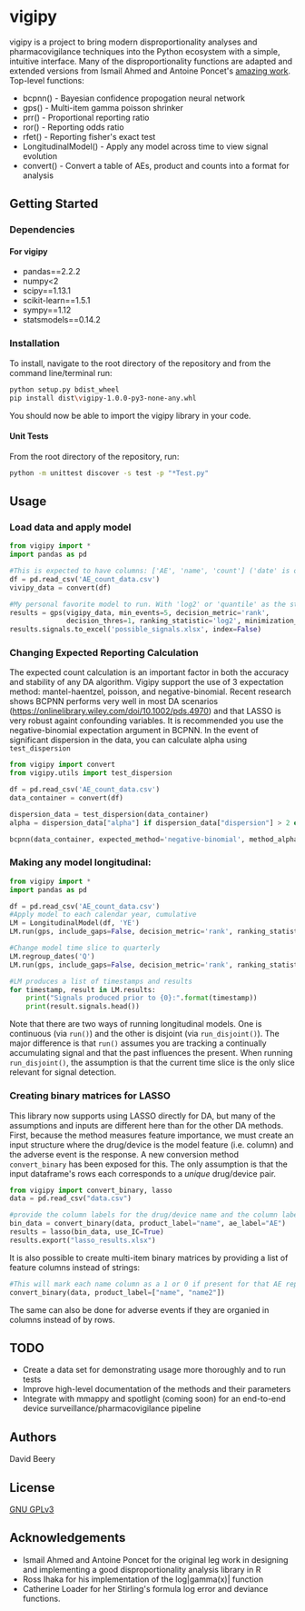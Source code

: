 # vigipy

vigipy is a project to bring modern disproportionality analyses and pharmacovigilance techniques into the Python ecosystem with a simple, intuitive interface. Many of the disproportionality functions are adapted and extended versions from Ismail Ahmed and Antoine Poncet's [amazing work](https://cran.r-project.org/web/packages/PhViD/index.html). Top-level functions:

* bcpnn() - Bayesian confidence propogation neural network
* gps() - Multi-item gamma poisson shrinker
* prr() - Proportional reporting ratio
* ror() - Reporting odds ratio
* rfet() - Reporting fisher's exact test
* LongitudinalModel() - Apply any model across time to view signal evolution
* convert() - Convert a table of AEs, product and counts into a format for analysis

## Getting Started

### Dependencies

#### For vigipy

* pandas==2.2.2
* numpy<2
* scipy==1.13.1
* scikit-learn==1.5.1
* sympy==1.12
* statsmodels==0.14.2

### Installation

To install, navigate to the root directory of the repository and from the command line/terminal run:
```bash
python setup.py bdist_wheel
pip install dist\vigipy-1.0.0-py3-none-any.whl
```

You should now be able to import the vigipy library in your code.

#### Unit Tests
From the root directory of the repository, run:

```bash
python -m unittest discover -s test -p "*Test.py"
```

## Usage

### Load data and apply model

```python
from vigipy import *
import pandas as pd

#This is expected to have columns: ['AE', 'name', 'count'] ('date' is optional for longitudinal models)
df = pd.read_csv('AE_count_data.csv')
vivipy_data = convert(df)

#My personal favorite model to run. With 'log2' or 'quantile' as the statistic.
results = gps(vigipy_data, min_events=5, decision_metric='rank',
              decision_thres=1, ranking_statistic='log2', minimization_method="Nelder-Mead")
results.signals.to_excel('possible_signals.xlsx', index=False)
```

### Changing Expected Reporting Calculation
The expected count calculation is an important factor in both the accuracy and stability of any DA algorithm. Vigipy
support the use of 3 expectation method: mantel-haentzel, poisson, and negative-binomial. Recent research shows
BCPNN performs very well in most DA scenarios (https://onlinelibrary.wiley.com/doi/10.1002/pds.4970) and that LASSO
is very robust againt confounding variables. It is recommended you use the negative-binomial expectation
argument in BCPNN. In the event of significant dispersion in the data, you can calculate alpha using `test_dispersion`

```python
from vigipy import convert
from vigipy.utils import test_dispersion

df = pd.read_csv('AE_count_data.csv')
data_container = convert(df)

dispersion_data = test_dispersion(data_container)
alpha = dispersion_data["alpha"] if dispersion_data["dispersion"] > 2 else 1

bcpnn(data_container, expected_method='negative-binomial', method_alpha=alpha, min_events=3)
```

### Making any model longitudinal:
```python
from vigipy import *
import pandas as pd

df = pd.read_csv('AE_count_data.csv')
#Apply model to each calendar year, cumulative
LM = LongitudinalModel(df, 'YE')
LM.run(gps, include_gaps=False, decision_metric='rank', ranking_statistic='quantile')

#Change model time slice to quarterly
LM.regroup_dates('Q')
LM.run(gps, include_gaps=False, decision_metric='rank', ranking_statistic='quantile')

#LM produces a list of timestamps and results
for timestamp, result in LM.results:
    print("Signals produced prior to {0}:".format(timestamp))
    print(result.signals.head())
```

Note that there are two ways of running longitudinal models. One is continuous (via `run()`) and the other is disjoint (via `run_disjoint()`).
The major difference is that `run()` assumes you are tracking a continually accumulating signal and that the past influences the present. When
running `run_disjoint()`, the assumption is that the current time slice is the only slice relevant for signal detection.


### Creating binary matrices for LASSO
This library now supports using LASSO directly for DA, but many of the assumptions and inputs are different here than for the 
other DA methods. First, because the method measures feature importance, we must create an input structure where the drug/device
is the model feature (i.e. column) and the adverse event is the response. A new conversion method `convert_binary` has been
exposed for this. The only assumption is that the input dataframe's rows each corresponds to a _unique_ drug/device pair. 

```python
from vigipy import convert_binary, lasso
data = pd.read_csv("data.csv")

#provide the column labels for the drug/device name and the column label for the adverse events
bin_data = convert_binary(data, product_label="name", ae_label="AE")
results = lasso(bin_data, use_IC=True)
results.export("lasso_results.xlsx")
```

It is also possible to create multi-item binary matrices by providing a list of feature columns instead of strings:
```python
#This will mark each name column as a 1 or 0 if present for that AE report
convert_binary(data, product_label=["name", "name2"])
```

The same can also be done for adverse events if they are organied in columns instead of by rows.

## TODO

* Create a data set for demonstrating usage more thoroughly and to run tests
* Improve high-level documentation of the methods and their parameters
* Integrate with mmappy and spotlight (coming soon) for an end-to-end device surveillance/pharmacovigilance pipeline

## Authors

David Beery

## License

[GNU GPLv3](https://www.gnu.org/licenses/gpl-3.0.en.html)

## Acknowledgements

* Ismail Ahmed and Antoine Poncet for the original leg work in designing and implementing a good disproportionality analysis library in R
* Ross Ihaka for his implementation of the log|gamma(x)| function
* Catherine Loader for her Stirling's formula log error and deviance functions.
